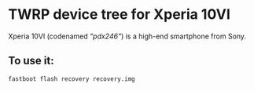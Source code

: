# TWRP device tree for Xperia 10VI

Xperia 10VI (codenamed _"pdx246"_) is a high-end smartphone from Sony.

## To use it:

```
fastboot flash recovery recovery.img
```
